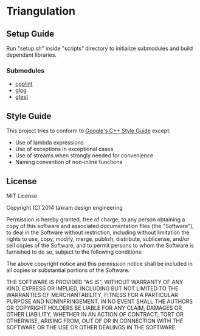 Triangulation
=============

## Setup Guide

Run "setup.sh" inside "scripts" directory to initialize submodules and build dependant libraries.

### Submodules

- [cpplint](https://github.com/sgss/mirror-cpplint)
- [glog](https://github.com/sgss/mirror-glog)
- [gtest](https://github.com/sgss/mirror-googletest)

## Style Guide

This project tries to conform to [Google's C++ Style Guide](http://google-styleguide.googlecode.com/svn/trunk/cppguide.xml) except:

- Use of lambda expressions
- Use of exceptions in exceptional cases
- Use of streams when strongly needed for convenience
- Naming convention of non-inline functions

## License

MIT License

Copyright (C) 2014 takram design engineering

Permission is hereby granted, free of charge, to any person obtaining a copy
of this software and associated documentation files (the "Software"), to deal
in the Software without restriction, including without limitation the rights
to use, copy, modify, merge, publish, distribute, sublicense, and/or sell
copies of the Software, and to permit persons to whom the Software is
furnished to do so, subject to the following conditions:

The above copyright notice and this permission notice shall be included in
all copies or substantial portions of the Software.

THE SOFTWARE IS PROVIDED "AS IS", WITHOUT WARRANTY OF ANY KIND, EXPRESS OR
IMPLIED, INCLUDING BUT NOT LIMITED TO THE WARRANTIES OF MERCHANTABILITY,
FITNESS FOR A PARTICULAR PURPOSE AND NONINFRINGEMENT. IN NO EVENT SHALL THE
AUTHORS OR COPYRIGHT HOLDERS BE LIABLE FOR ANY CLAIM, DAMAGES OR OTHER
LIABILITY, WHETHER IN AN ACTION OF CONTRACT, TORT OR OTHERWISE, ARISING FROM,
OUT OF OR IN CONNECTION WITH THE SOFTWARE OR THE USE OR OTHER DEALINGS IN
THE SOFTWARE.
